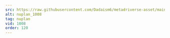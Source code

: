```yaml
---
src: https://raw.githubusercontent.com/Dadaism6/metadriverse-asset/main/script-nuplan-output-newcompressed/nuplan_1008.mp4
alt: nuplan_1008
tag: nuplan
vid: 1008
order: 120
---
```

